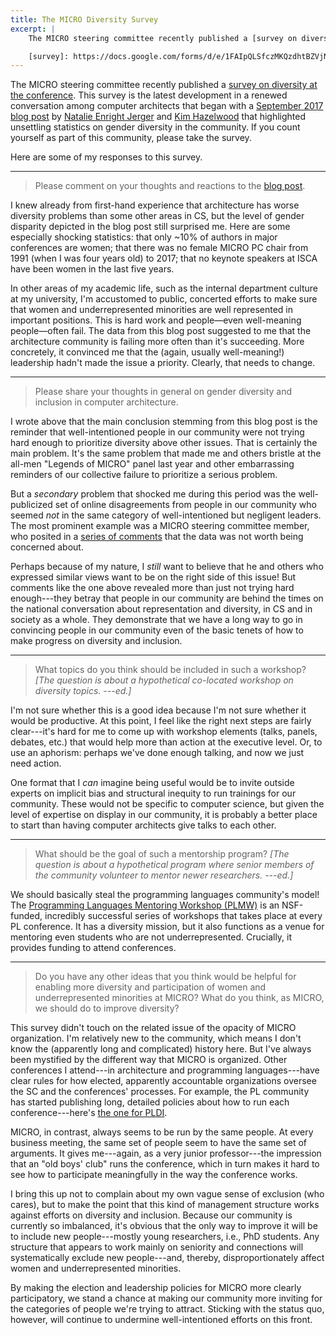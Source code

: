 ```yaml
---
title: The MICRO Diversity Survey
excerpt: |
    The MICRO steering committee recently published a [survey on diversity at the conference][survey]. Here are some of my responses.

    [survey]: https://docs.google.com/forms/d/e/1FAIpQLSfczMKQzdhtBZVjNQsPDkLFLKrxGypxtMpzD1qXqb098LiZXw/viewform
---
```

The MICRO steering committee recently published a [survey on diversity at the conference][survey]. This survey is the latest development in a renewed conversation among computer architects that began with a [September 2017 blog post][gdca] by [Natalie Enright Jerger][natalie] and [Kim Hazelwood][kim] that highlighted unsettling statistics on gender diversity in the community. If you count yourself as part of this community, please take the survey.

[natalie]: http://www.eecg.toronto.edu/~enright/
[kim]: https://research.fb.com/people/hazelwood-kim/
[gdca]: https://www.sigarch.org/gender-diversity-in-computer-architecture/
[survey]: https://docs.google.com/forms/d/e/1FAIpQLSfczMKQzdhtBZVjNQsPDkLFLKrxGypxtMpzD1qXqb098LiZXw/viewform

Here are some of my responses to this survey.

---

> Please comment on your thoughts and reactions to the [blog post][gdca].

I knew already from first-hand experience that architecture has worse diversity problems than some other areas in CS, but the level of gender disparity depicted in the blog post still surprised me. Here are some especially shocking statistics: that only ~10% of authors in major conferences are women; that there was no female MICRO PC chair from 1991 (when I was four years old) to 2017; that no keynote speakers at ISCA have been women in the last five years.

In other areas of my academic life, such as the internal department culture at my university, I'm accustomed to public, concerted efforts to make sure that women and underrepresented minorities are well represented in important positions. This is hard work and people—even well-meaning people—often fail. The data from this blog post suggested to me that the architecture community is failing more often than it's succeeding. More concretely, it convinced me that the (again, usually well-meaning!) leadership hadn't made the issue a priority. Clearly, that needs to change.

---

> Please share your thoughts in general on gender diversity and inclusion in computer architecture.

I wrote above that the main conclusion stemming from this blog post is the reminder that well-intentioned people in our community were not trying hard enough to prioritize diversity above other issues. That is certainly the main problem. It's the same problem that made me and others bristle at the all-men "Legends of MICRO" panel last year and other embarrassing reminders of our collective failure to prioritize a serious problem.

But a *secondary* problem that shocked me during this period was the well-publicized set of online disagreements from people in our community who seemed *not* in the same category of well-intentioned but negligent leaders. The most prominent example was a MICRO steering committee member, who posited in a [series of comments][comment] that the data was not worth being concerned about.

[comment]: http://disq.us/p/1mzty12

Perhaps because of my nature, I *still* want to believe that he and others who expressed similar views want to be on the right side of this issue! But comments like the one above revealed more than just not trying hard enough---they betray that people in our community are behind the times on the national conversation about representation and diversity, in CS and in society as a whole. They demonstrate that we have a long way to go in convincing people in our community even of the basic tenets of how to make progress on diversity and inclusion.

---

> What topics do you think should be included in such a workshop? *[The question is about a hypothetical co-located workshop on diversity topics. ---ed.]*

I'm not sure whether this is a good idea because I'm not sure whether it would be productive. At this point, I feel like the right next steps are fairly clear---it's hard for me to come up with workshop elements (talks, panels, debates, etc.) that would help more than action at the executive level. Or, to use an aphorism: perhaps we've done enough talking, and now we just need action.

One format that I *can* imagine being useful would be to invite outside experts on implicit bias and structural inequity to run trainings for our community. These would not be specific to computer science, but given the level of expertise on display in our community, it is probably a better place to start than having computer architects give talks to each other.

---

> What should be the goal of such a mentorship program? *[The question is about a hypothetical program where senior members of the community volunteer to mentor newer researchers. ---ed.]*

We should basically steal the programming languages community's model! The [Programming Languages Mentoring Workshop (PLMW)][plmw] is an NSF-funded, incredibly successful series of workshops that takes place at every PL conference. It has a diversity mission, but it also functions as a venue for mentoring even students who are not underrepresented. Crucially, it provides funding to attend conferences.

[plmw]: http://www.sigplan.org/Conferences/PLMW/

---

> Do you have any other ideas that you think would be helpful for enabling more diversity and participation of women and underrepresented minorities at MICRO? What do you think, as MICRO, we should do to improve diversity?

This survey didn't touch on the related issue of the opacity of MICRO organization. I'm relatively new to the community, which means I don't know the (apparently long and complicated) history here. But I've always been mystified by the different way that MICRO is organized. Other conferences I attend---in architecture and programming languages---have clear rules for how elected, apparently accountable organizations oversee the SC and the conferences' processes. For example, the PL community has started publishing long, detailed policies about how to run each conference---here's [the one for PLDI][pldidoc].

[pldidoc]: http://www.sigplan.org/sites/default/files/PracticesofPLDI.pdf

MICRO, in contrast, always seems to be run by the same people. At every business meeting, the same set of people seem to have the same set of arguments. It gives me---again, as a very junior professor---the impression that an "old boys' club" runs the conference, which in turn makes it hard to see how to participate meaningfully in the way the conference works.

I bring this up not to complain about my own vague sense of exclusion (who cares), but to make the point that this kind of management structure works against efforts on diversity and inclusion. Because our community is currently so imbalanced, it's obvious that the only way to improve it will be to include new people---mostly young researchers, i.e., PhD students. Any structure that appears to work mainly on seniority and connections will systematically exclude new people---and, thereby, disproportionately affect women and underrepresented minorities.

By making the election and leadership policies for MICRO more clearly participatory, we stand a chance at making our community more inviting for the categories of people we're trying to attract. Sticking with the status quo, however, will continue to undermine well-intentioned efforts on this front.

